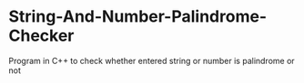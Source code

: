 # String-And-Number-Palindrome-Checker
Program in C++ to check whether entered string or number is palindrome or not
